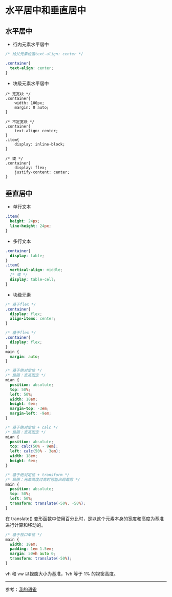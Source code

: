 # 水平居中和垂直居中

## 水平居中

- 行内元素水平居中

```css
/* 给父元素设置text-align: center */

.container{
  text-align: center;
}
```

- 块级元素水平居中

```
/* 定宽块 */
.container{
	width: 100px;
	margin: 0 auto;
}

/* 不定宽块 */
.container{
	text-align: center;
}
.item{
	display: inline-block;
}

/* 或 */
.container{
	display: flex;
	justify-content: center;
}
```

## 垂直居中

- 单行文本

```css
.item{
  height: 24px;
  line-height: 24px;
}
```

- 多行文本

```css
.container{
  display: table;
}
.item{
  vertical-align: middle;
  /* 或 */
  display: table-cell;
}
```

- 块级元素

```css
/* 基于flex */
.container{
  display: flex;
  align-items: center;
}
```

```css
/* 基于flex */
.container{
  display: flex;
}
main {
  margin: auto;
}
```

```css
/* 基于绝对定位 */
/* 局限：宽高固定 */
mian {
  position: absolute;
  top: 50%;
  left: 50%;
  width: 18em;
  height: 6em;
  margin-top: -3em;
  margin-left: -9em;
}
```

```css
/* 基于绝对定位 + calc */
/* 局限：宽高固定 */
mian {
  position: absolute;
  top: calc(50% - 9em);
  left: calc(50% - 3em);
  width: 18em;
  height: 6em;
}
```

```css
/* 基于绝对定位 + transform */
/* 局限：元素高度过高时可能出现裁剪 */
main {
  position: absolute;
  top: 50%;
  left: 50%;
  transform: translate(-50%, -50%);
}
```

在 translate() 变形函数中使用百分比时，是以这个元素本身的宽度和高度为基准进行计算和移动的。

```css
/* 基于视口单位 */
main {
  width: 18em;
  padding: 1em 1.5em;
  margin: 50vh auto 0;
  transform: translate(-50%);
}
```

vh 和 vw 以视窗大小为基准，1vh 等于 1% 的视窗高度。

---

参考：[我的语雀](https://www.yuque.com/shijiatongxue/web)